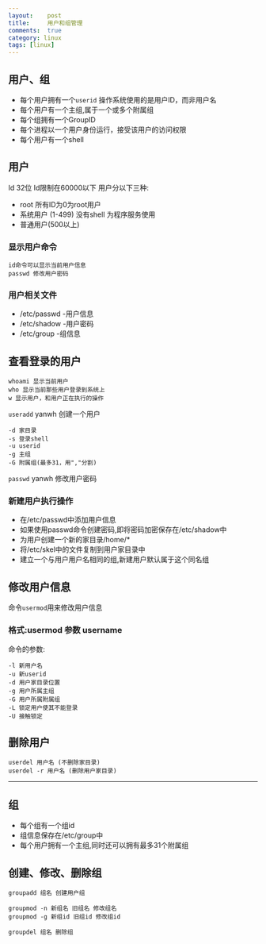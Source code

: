 ```yaml
---
layout:    post
title:     用户和组管理
comments:  true
category: linux 
tags: [linux]
---
```


## 用户、组

* 每个用户拥有一个`userid` 操作系统使用的是用户ID，而非用户名
* 每个用户有一个主组,属于一个或多个附属组
* 每个组拥有一个GroupID
* 每个进程以一个用户身份运行，接受该用户的访问权限
* 每个用户有一个shell

## 用户

Id 32位 Id限制在60000以下
用户分以下三种:

* root 所有ID为0为root用户
* 系统用户 (1-499) 没有shell 为程序服务使用
* 普通用户(500以上)

### 显示用户命令
    id命令可以显示当前用户信息
    passwd 修改用户密码

### 用户相关文件

* /etc/passwd -用户信息
* /etc/shadow -用户密码
* /etc/group -组信息 

## 查看登录的用户
    whoami 显示当前用户
    who 显示当前那些用户登录到系统上
    w 显示用户，和用户正在执行的操作


`useradd` yanwh 创建一个用户

    -d 家目录
    -s 登录shell
	-u userid
	-g 主组
	-G 附属组(最多31，用","分割)

`passwd` yanwh 修改用户密码

### 新建用户执行操作

* 在/etc/passwd中添加用户信息 
* 如果使用passwd命令创建密码,即将密码加密保存在/etc/shadow中
* 为用户创建一个新的家目录/home/*
* 将/etc/skel中的文件复制到用户家目录中
* 建立一个与用户用户名相同的组,新建用户默认属于这个同名组

##  修改用户信息

命令`usermod`用来修改用户信息

### 格式:usermod 参数 username
命令的参数:

    -l 新用户名
	-u 新userid
	-d 用户家目录位置
	-g 用户所属主组
	-G 用户所属附属组
	-L 锁定用户使其不能登录
	-U 接触锁定

## 删除用户

    userdel 用户名 (不删除家目录)
    userdel -r 用户名 (删除用户家目录)

----

## 组

* 每个组有一个组id
* 组信息保存在/etc/group中
* 每个用户拥有一个主组,同时还可以拥有最多31个附属组

## 创建、修改、删除组

    groupadd 组名 创建用户组

    groupmod -n 新组名 旧组名 修改组名
    groupmod -g 新组id 旧组id 修改组id

    groupdel 组名 删除组


